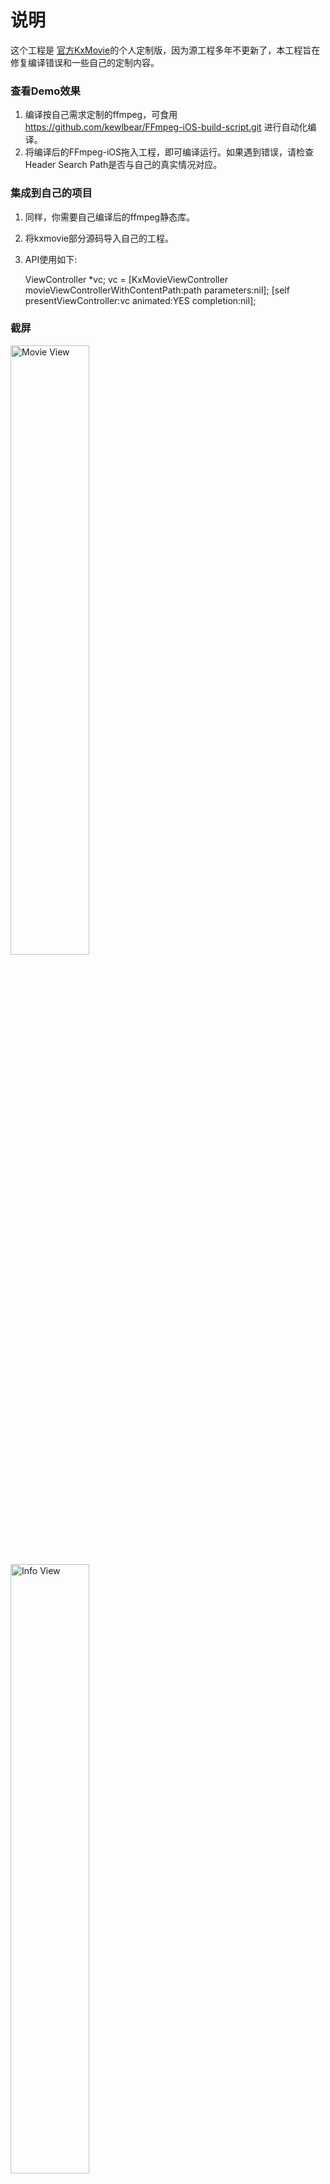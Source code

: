 说明
==========================================================

这个工程是 [官方KxMovie](https://github.com/kolyvan/kxmovie)的个人定制版，因为源工程多年不更新了，本工程旨在修复编译错误和一些自己的定制内容。

### 查看Demo效果

1. 编译按自己需求定制的ffmpeg，可食用 https://github.com/kewlbear/FFmpeg-iOS-build-script.git 进行自动化编译。
2. 将编译后的FFmpeg-iOS拖入工程，即可编译运行。如果遇到错误，请检查Header Search Path是否与自己的真实情况对应。

### 集成到自己的项目

1. 同样，你需要自己编译后的ffmpeg静态库。
2. 将kxmovie部分源码导入自己的工程。
3. API使用如下:

	ViewController *vc;
	vc = [KxMovieViewController movieViewControllerWithContentPath:path parameters:nil];
	[self presentViewController:vc animated:YES completion:nil];

### 截屏

<img src="https://raw.github.com/atelierdumobile/FFmpegPlayer-iOS/master/readme-media/screenshot-movie.png" alt="Movie View" width="50%">
<img src="https://raw.github.com/atelierdumobile/FFmpegPlayer-iOS/master/readme-media/screenshot-info.png" alt="Info View" width="50%">
<img src="https://raw.github.com/atelierdumobile/FFmpegPlayer-iOS/master/readme-media/screenshot-movie-landscape.png" alt="Movie View Landscape" width="50%">